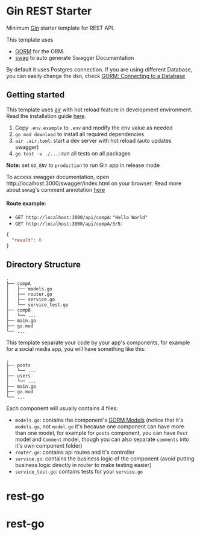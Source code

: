 # Gin REST Starter

Minimum [Gin](https://github.com/gin-gonic/gin) starter template for REST API.

This template uses 
- [GORM](https://github.com/go-gorm/gorm) for the ORM.
- [swag](https://github.com/swaggo/swag) to auto generate Swagger Documentation

By default it uses Postgres connection. If you are using different Database, you can easily change the dsn, check [GORM: Connecting to a Database](https://gorm.io/docs/connecting_to_the_database.html)

## Getting started

This template uses [air](https://github.com/cosmtrek/air) with hot reload feature in development environment. Read the installation guide [here](https://github.com/cosmtrek/air#installation).

1. Copy `.env.example` to `.env` and modify the env value as needed
2. `go mod download` to install all required dependencies
3. `air .air.toml`: start a dev server with hot reload (auto updates swagger)
4. `go test -v ./...`: run all tests on all packages

**Note:** set `GO_ENV` to `production` to run Gin app in release mode

To access swagger documentation, open http://localhost:3000/swagger/index.html on your browser. Read more about swag's comment annotation [here](https://github.com/swaggo/swag#declarative-comments-format)

#### Route example:
- `GET http://localhost:3000/api/compA`: `"Hello World"`
- `GET http://localhost:3000/api/compA/3/5`: 
```json
{
  "result": 8
}
```

## Directory Structure

```
.
├── compA
│   ├── models.go
│   ├── router.go
│   ├── service.go
│   └── service_test.go
├── compB
│   └── ...
├── main.go
├── go.mod
└── ...
```

This template separate your code by your app's components, for example for a social media app, you will have something like this:

```
.
├── posts
│   └── ...
├── users
│   └── ...
├── main.go
├── go.mod
└── ...
```

Each component will usually contains 4 files:
- `models.go`: contains the component's [GORM Models](https://gorm.io/docs/models.html) (notice that it's `models.go`, not `model.go` it's because one component can have more than one model, for example for `posts` component, you can have `Post` model and `Comment` model, though you can also separate `comments` into it's own component folder)
- `router.go`: contains api routes and it's controller
- `service.go`: contains the business logic of the component (avoid putting business logic directly in router to make testing easier)
- `service_test.go`: contains tests for your `service.go`
# rest-go
# rest-go
